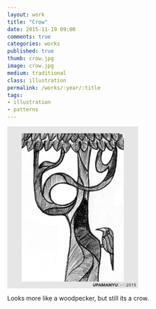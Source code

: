 ```yaml
---
layout: work
title: "Crow"
date: 2015-11-19 09:00
comments: true
categories: works
published: true
thumb: crow.jpg
image: crow.jpg
medium: traditional
class: illustration
permalink: /works/:year/:title
tags:
- illustration
- patterns
---
```


<img src="/images/works/crow.jpg" align="middle" style="width: 60%"/>

Looks more like a woodpecker, but still its a crow.